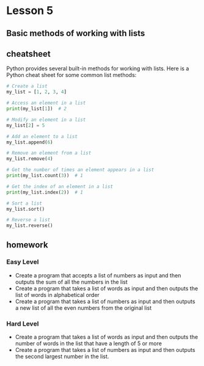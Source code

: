 # Lesson 5

## Basic methods of working with lists

## cheatsheet

Python provides several built-in methods for working with lists. Here is a Python cheat sheet for some common list
methods:

```python
# Create a list
my_list = [1, 2, 3, 4]

# Access an element in a list
print(my_list[1])  # 2

# Modify an element in a list
my_list[2] = 5

# Add an element to a list
my_list.append(6)

# Remove an element from a list
my_list.remove(4)

# Get the number of times an element appears in a list
print(my_list.count(3))  # 1

# Get the index of an element in a list
print(my_list.index(2))  # 1

# Sort a list
my_list.sort()

# Reverse a list
my_list.reverse()

```

## homework

### Easy Level

- Create a program that accepts a list of numbers as input and then outputs the sum of all the numbers in the list
- Create a program that takes a list of words as input and then outputs the list of words in alphabetical order
- Create a program that takes a list of numbers as input and then outputs a new list of all the even numbers from the
  original list

### Hard Level

- Create a program that takes a list of words as input and then outputs the number of words in the list that have a
  length of 5 or more
- Create a program that takes a list of numbers as input and then outputs the second largest number in the list.
